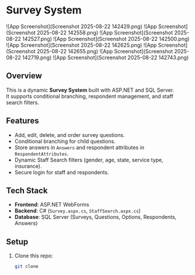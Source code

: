 # Survey System

![App Screenshot](Screenshot 2025-08-22 142429.png)
![App Screenshot](Screenshot 2025-08-22 142558.png)
![App Screenshot](Screenshot 2025-08-22 142527.png)
![App Screenshot](Screenshot 2025-08-22 142500.png)
![App Screenshot](Screenshot 2025-08-22 142625.png)
![App Screenshot](Screenshot 2025-08-22 142655.png)
![App Screenshot](Screenshot 2025-08-22 142719.png)
![App Screenshot](Screenshot 2025-08-22 142743.png)

## Overview
This is a dynamic **Survey System** built with ASP.NET and SQL Server.  
It supports conditional branching, respondent management, and staff search filters.

## Features
- Add, edit, delete, and order survey questions.  
- Conditional branching for child questions.  
- Store answers in `Answers` and respondent attributes in `RespondentAttributes`.  
- Dynamic Staff Search filters (gender, age, state, service type, insurance).  
- Secure login for staff and respondents.  

## Tech Stack
- **Frontend**: ASP.NET WebForms  
- **Backend**: C# (`Survey.aspx.cs`, `StaffSearch.aspx.cs`)  
- **Database**: SQL Server (Surveys, Questions, Options, Respondents, Answers)  

## Setup
1. Clone this repo:
   ```bash
   git clone 
